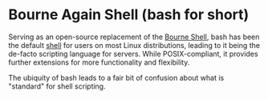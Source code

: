 # Bourne Again Shell (bash for short)

Serving as an open-source replacement of the [Bourne Shell](pk56a_bourne-shell.md), bash has been the default [shell](dpxbb_unix-shell.md) for users on most Linux distributions, leading to it being the de-facto scripting language for servers. While POSIX-compliant, it provides further extensions for more functionality and flexibility.

The ubiquity of bash leads to a fair bit of confusion about what is "standard" for shell scripting.
